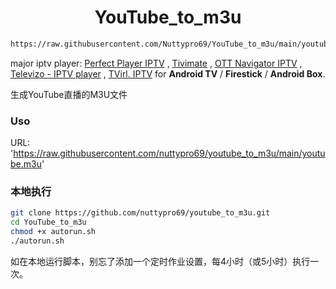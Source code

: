 <h1 align="center"> YouTube_to_m3u </h1>

``` bash
https://raw.githubusercontent.com/Nuttypro69/YouTube_to_m3u/main/youtube.m3u
```

major iptv player: [Perfect Player IPTV](http://niklabs.com/) ,
                   [Tivimate](https://play.google.com/store/apps/details?id=ar.tvplayer.tv&hl=en_IN&gl=US) ,
                   [OTT Navigator IPTV](https://play.google.com/store/apps/details?id=studio.scillarium.ottnavigator&hl=en_IN&gl=US) ,
                   [Televizo - IPTV player](https://m.apkpure.com/televizo-iptv-player/com.ottplay.ottplay) ,
                   [TVirl. IPTV](https://play.google.com/store/apps/details?id=by.stari4ek.tvirl)  for **Android TV** / **Firestick** / **Android Box**.

生成YouTube直播的M3U文件

### Uso 
URL: 'https://raw.githubusercontent.com/nuttypro69/youtube_to_m3u/main/youtube.m3u'

### 本地执行

``` bash
git clone https://github.com/nuttypro69/youtube_to_m3u.git
cd YouTube_to_m3u
chmod +x autorun.sh
./autorun.sh
```

如在本地运行脚本，别忘了添加一个定时作业设置，每4小时（或5小时）执行一次。

